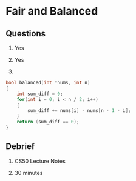 # Fair and Balanced

## Questions

1. Yes

2. Yes

3.

```c
bool balanced(int *nums, int n)
{
    int sum_diff = 0;
    for(int i = 0; i < n / 2; i++)
    {
        sum_diff += nums[i] - nums[n - 1 - i];
    }
    return (sum_diff == 0);
}
```

## Debrief

1. CS50 Lecture Notes

2. 30 minutes
